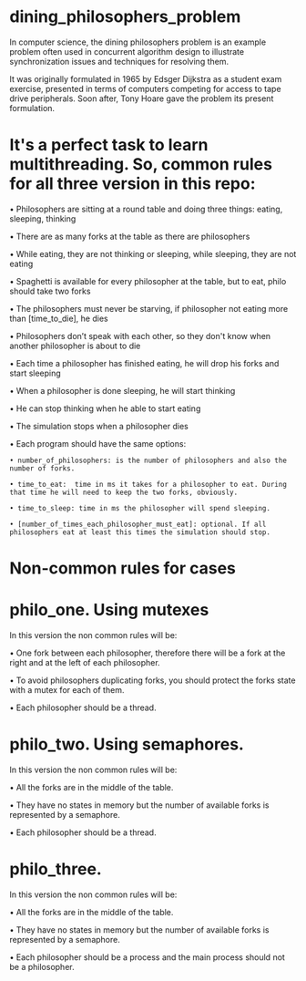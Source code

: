 # dining_philosophers_problem

In computer science, the dining philosophers problem is an example problem often used in concurrent algorithm design to illustrate synchronization issues and techniques for resolving them.

It was originally formulated in 1965 by Edsger Dijkstra as a student exam exercise, presented in terms of computers competing for access to tape drive peripherals. Soon after, Tony Hoare gave the problem its present formulation.

# It's a perfect task to learn multithreading. So, common rules for all three version in this repo:

• Philosophers are sitting at a round table and doing three things: eating, sleeping, thinking

• There are as many forks at the table as there are philosophers

• While eating, they are not thinking or sleeping, while sleeping, they are not eating

• Spaghetti is available for every philosopher at the table, but to eat, philo should take two forks

• The philosophers must never be starving, if philosopher not eating more than [time_to_die], he dies

• Philosophers don’t speak with each other, so they don't know when another philosopher is about to die

• Each time a philosopher has finished eating, he will drop his forks and start sleeping

• When a philosopher is done sleeping, he will start thinking

• He can stop thinking when he able to start eating

• The simulation stops when a philosopher dies

• Each program should have the same options:

    • number_of_philosophers: is the number of philosophers and also the number of forks.
  
    • time_to_eat:  time in ms it takes for a philosopher to eat. During that time he will need to keep the two forks, obviously.
  
    • time_to_sleep: time in ms the philosopher will spend sleeping.
    
    • [number_of_times_each_philosopher_must_eat]: optional. If all philosophers eat at least this times the simulation should stop.
  
# Non-common rules for cases

# philo_one. Using mutexes

In this version the non common rules will be:

• One fork between each philosopher, therefore there will be a fork at the right and
at the left of each philosopher.

• To avoid philosophers duplicating forks, you should protect the forks state with a
mutex for each of them.

• Each philosopher should be a thread.

# philo_two. Using semaphores.

In this version the non common rules will be:

• All the forks are in the middle of the table.

• They have no states in memory but the number of available forks is represented by
a semaphore.

• Each philosopher should be a thread.

# philo_three.

In this version the non common rules will be:

• All the forks are in the middle of the table.

• They have no states in memory but the number of available forks is represented by
a semaphore.

• Each philosopher should be a process and the main process should not be a philosopher.
